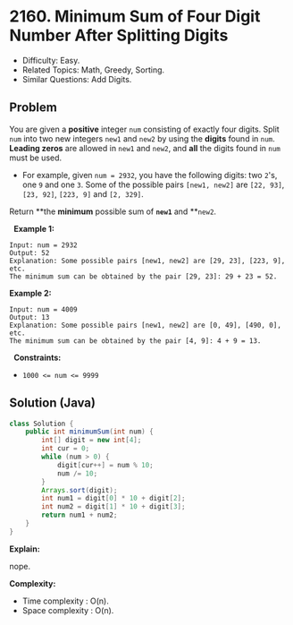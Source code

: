 # 2160. Minimum Sum of Four Digit Number After Splitting Digits

- Difficulty: Easy.
- Related Topics: Math, Greedy, Sorting.
- Similar Questions: Add Digits.

## Problem

You are given a **positive** integer ```num``` consisting of exactly four digits. Split ```num``` into two new integers ```new1``` and ```new2``` by using the **digits** found in ```num```. **Leading zeros** are allowed in ```new1``` and ```new2```, and **all** the digits found in ```num``` must be used.


	
- For example, given ```num = 2932```, you have the following digits: two ```2```'s, one ```9``` and one ```3```. Some of the possible pairs ```[new1, new2]``` are ```[22, 93]```, ```[23, 92]```, ```[223, 9]``` and ```[2, 329]```.


Return **the **minimum** possible sum of **```new1```** and **```new2```.

 
**Example 1:**

```
Input: num = 2932
Output: 52
Explanation: Some possible pairs [new1, new2] are [29, 23], [223, 9], etc.
The minimum sum can be obtained by the pair [29, 23]: 29 + 23 = 52.
```

**Example 2:**

```
Input: num = 4009
Output: 13
Explanation: Some possible pairs [new1, new2] are [0, 49], [490, 0], etc. 
The minimum sum can be obtained by the pair [4, 9]: 4 + 9 = 13.
```

 
**Constraints:**


	
- ```1000 <= num <= 9999```



## Solution (Java)

```java
class Solution {
    public int minimumSum(int num) {
        int[] digit = new int[4];
        int cur = 0;
        while (num > 0) {
            digit[cur++] = num % 10;
            num /= 10;
        }
        Arrays.sort(digit);
        int num1 = digit[0] * 10 + digit[2];
        int num2 = digit[1] * 10 + digit[3];
        return num1 + num2;
    }
}
```

**Explain:**

nope.

**Complexity:**

* Time complexity : O(n).
* Space complexity : O(n).
